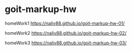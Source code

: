 # goit-markup-hw

homeWork1 https://naliv88.github.io/goit-markup-hw-01/

homeWork2 https://naliv88.github.io/goit-markup-hw-02/

homeWork3 https://naliv88.github.io/goit-markup-hw-03/
